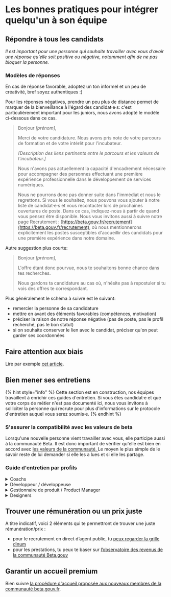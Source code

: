 # Les bonnes pratiques pour intégrer quelqu'un à son équipe

## Répondre à tous les candidats

_Il est important pour une personne qui souhaite travailler avec vous d'avoir une réponse qu'elle soit positive ou négative, notamment afin de ne pas bloquer la personne._

### Modèles de réponses

En cas de réponse favorable, adoptez un ton informel et un peu de créativité, bref soyez authentiques :)

Pour les réponses négatives, prendre un peu plus de distance permet de marquer de la bienveillance à l'égard des candidat·e·s: c'est particulièrement important pour les juniors, nous avons adopté le modèle ci-dessous dans ce cas.

> Bonjour _\[prénom]_,
>
> Merci de votre candidature. Nous avons pris note de votre parcours de formation et de votre intérêt pour l'incubateur.
>
> _\[Description des liens pertinents entre le parcours et les valeurs de l'incubateur.]_
>
> Nous n'avons pas actuellement la capacité d'encadrement nécessaire pour accompagner des personnes effectuant une première expérience professionnelle dans le développement de services numériques.
>
> Nous ne pourrons donc pas donner suite dans l'immédiat et nous le regrettons. Si vous le souhaitez, nous pouvons vous ajouter à notre liste de candidat·e·s et vous recontacter lors de prochaines ouvertures de poste. Dans ce cas, indiquez-nous à partir de quand vous pensez être disponible. Nous vous invitons aussi à suivre notre page Recrutement : [https://beta.gouv.fr/recrutement](https://beta.gouv.fr/recrutement), où nous mentionnerons explicitement les postes susceptibles d'accueillir des candidats pour une première expérience dans notre domaine.

Autre suggestion plus courte:

> Bonjour _\[prénom]_,
>
> L'offre étant donc pourvue, nous te souhaitons bonne chance dans tes recherches.
>
> Nous gardons ta candidature au cas où, n'hésite pas à repostuler si tu vois des offres te correspondant.

Plus généralement le schéma à suivre est le suivant:

* remercier la personne de sa candidature
* mettre en avant des éléments favorables (compétences, motivation)
* préciser la raison de notre réponse négative (pas de poste, pas le profil recherché, pas le bon statut)
* si on souhaite conserver le lien avec le candidat, préciser qu'on peut garder ses coordonnées

## Faire attention aux biais

Lire par exemple [cet article](https://mozaikrh.com/11-biais-cognitifs-a-connaitre-pour-mieux-recruter/).

## Bien mener ses entretiens

{% hint style="info" %}
Cette section est en construction, nos équipes travaillent à enrichir ces guides d'entretien. Si vous êtes candidat·e et que votre corps de métier n'est pas documenté ici, nous vous invitons à solliciter la personne qui recrute pour plus d'informations sur le protocole d'entretien auquel vous serez soumis·e.
{% endhint %}

### S'assurer la compatibilité avec les valeurs de beta

Lorsqu'une nouvelle personne vient travailler avec vous, elle participe aussi à la communauté Beta. Il est donc important de vérifier qu'elle est bien en accord avec [les valeurs de la communauté. ](../../../travailler-a-beta-gouv/culture/charte.md)Le moyen le plus simple de le savoir reste de lui demander si elle les a lues et si elle les partage.

### Guide d'entretien par profils

<details>

<summary>Coachs</summary>



#### Critères de recrutement

1. Connaissance de l'**environnement beta.gouv.fr, Startups d'État,** ou plus largement des **enjeux de la transformation numérique de l'État**
2. **Motivations** à travailler dans le service public / sur le sujet de politique publique visé : volonté de faire bouger les lignes en sachant rester conciliant, intérêt pour la transformation numérique de l'administration, etc
3. **Adéquation** [**culturelle**](../../../travailler-a-beta-gouv/culture/) : culture entrepreneuriale + culture de l'intérêt général
4. Compétences en accompagnement d'équipe ou d'individus (**coaching**) : OKR, animations de formations, de rétros, capacité à savoir quand laisser faire ou prendre la main
5. Compétences **tech** : recrutement des développeurs, niveau technique, _product management_, _no code_
6. Compétences **design** : connaissance de démarches UX, maquettage rapide (Sketch, Figma)
7. Compétences **bizdev** : acquisition/conversion/rétention, deal-making
8. Track-Record entrepreneurial : quels sont les succès et les échecs passés du candidat ?
9. Posture et _soft skills_ : travail en autonomie, en équipe, en horizontalité, capacité à comprendre rapidement un contexte/jeu d'acteurs compliqué, focus problème, focus usagers, sortir de situation complexe pour tout faire pour la réussite du produit, acquérir la confiance des sponsors, capacité à fédérer autour d'une approche usager

#### Guide d'entretien

45 minutes, dont :

* 5 min de présentation
* 5 min de présentation du contexte du recrutement
* 10 min d'entretien culturel
* 15 min d'entretien technique
* 10 min de questions / réponses

</details>

<details>

<summary>Développeur / développeuse</summary>

1h30, sur le canevas suivant :

* 10 min : contexte
* 20 min : présentation : "pourquoi penses-tu pouvoir réaliser cette mission ?"
* 45 min : entretien technique : "tu peux nous montrer du code que tu as développé, en production, et expliquer ce qui te plaît et ce qui te déplaît dedans ?" (**prévoir  de venir avec sa machine,** ou du code hébergé auquel on pourrait accéder : une histoire à raconter sur pourquoi ce morceau de code ou son architecture te rend particulièrement fier·e, ou pourquoi celui-ci est vraiment très mauvais, pourquoi tu as décidé d'en arriver là, et comment tu aurais fait si les contraintes avaient été différentes)
* 15 min : questions pratiques : disponibilité, conditions

</details>

<details>

<summary>Gestionnaire de produit / Product Manager</summary>



#### Environnement courant

Parlons de ta dernière mission

* Quel est ton rôle au sein de l'équipe ? Avec qui travailles-tu ? Comment ?
* Comment décides-tu quoi construire ?
* Comment interagis-tu avec tes usagers ?
* Comment décris-tu une _user story_ ?
* Parles-nous de 2 fois où tu as du faire des arbitrages difficiles.
* Parles-nous d'une fois où tu avais une vision différente de celle de ton équipe.

#### Analyse de produit

Parlons d'un produit que tu utilises régulièrement. Pourquoi l'utilises-tu ?

* Qu'est-ce que tu n'aimes pas dessus ? Pourquoi ?
* Comment ferais-tu mieux ?
* Quelles fonctionnalités supprimerais-tu ?
* Quelles seraient les 3 prochaines fonctionnalités que tu y mettrais ?
* Qui est l'utilisateur cible ? Pourquoi ?
* Qui est le client ? Pourquoi ?
* Comment augmenterais-tu le nombre d'utilisateurs ?

#### Création d'un nouveau produit

Parlons d'un domaine qui te passionne. Quel produit voudrais-tu construire ?

* Tu es PO sur ce produit, responsable de le livrer au plus vite. Par quoi commences-tu ?
* Quelles métriques utilises-tu pour suivre l'avancement ? Pourquoi ?
* Comment as-tu choisi ce que tu n'as **pas** construit ?
* Quand et comment impliques-tu l'équipe de développement ?
* Comment gères-tu la qualité ?
* Quel modèle d'affaires mets-tu en place ?
* Comment génères-tu du trafic ?

</details>

<details>

<summary>Designers</summary>

[Voir la page dédiée.](../../jameliore-le-design-et-lexperience-utilisateur/design/)

</details>

## Trouver une rémunération ou un prix juste

A titre indicatif, voici 2 éléments qui te permettront de trouver une juste rémunération/prix :&#x20;

* pour le recrutement en direct d’agent public, tu [peux regarder la grille dinum ](https://www.numerique.gouv.fr/publications/referentiel-remuneration-filiere-numerique/)
* pour les prestations, tu peux te baser sur [l’observatoire des revenus de la communauté Beta.gouv](https://app.gitbook.com/o/-LrIsEqqjEjdRXwfHPAD/s/-M4-Pru\_Xyamh27tzw85/\~/changes/QZ4g2C5jXpmV9zUJH5O1/gerer-sa-startup-detat-ou-de-territoires-au-quotidien/decouvrir-les-differents-metiers-dune-startup-detat/recrutement/conseils-pour-le-recrutement/observatoire-revenus)

## Garantir un accueil premium

Bien suivre [la procédure d'accueil proposée aux nouveaux membres de la communauté beta.gouv.fr](../../../travailler-a-beta-gouv/bienvenue/).&#x20;
